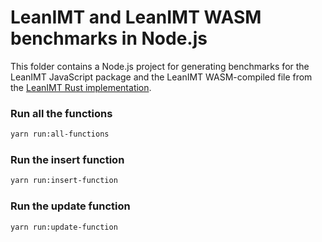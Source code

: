 # LeanIMT and LeanIMT WASM benchmarks in Node.js

This folder contains a Node.js project for generating benchmarks for the LeanIMT JavaScript package and the LeanIMT WASM-compiled file from the [LeanIMT Rust implementation](../leanimt-rs/README.md).

### Run all the functions

```bash
yarn run:all-functions
```

### Run the insert function

```bash
yarn run:insert-function
```

### Run the update function

```bash
yarn run:update-function
```
